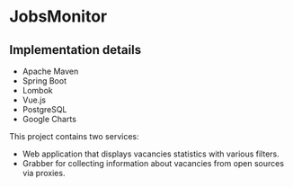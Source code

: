 # JobsMonitor

## Implementation details
* Apache Maven
* Spring Boot
* Lombok
* Vue.js
* PostgreSQL
* Google Charts

This project contains two services:
* Web application that displays vacancies statistics with various filters.
* Grabber for collecting information about vacancies from open sources via proxies.
